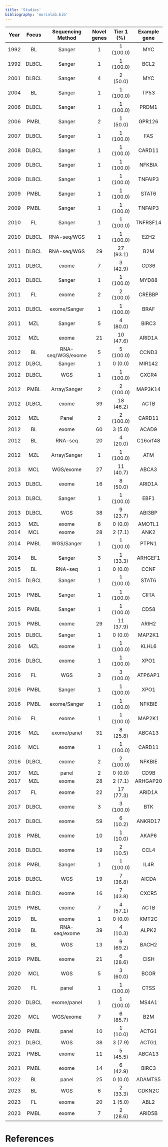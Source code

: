 ```yaml
---
title: 'Studies'
bibliography: 'morinlab.bib'
---
```


|Year|Focus|Sequencing Method|Novel genes| Tier 1 (%)|Example gene|Study|
|:-:|:-:|:-:|:-:|:-:|:-:|:-------:|
|1992|BL|Sanger|1|1 (100.0)|MYC|[@johnstonCmycHypermutationBurkitt1992](papers/johnstonCmycHypermutationBurkitt1992.md)|
|1992|DLBCL|Sanger|1|1 (100.0)|BCL2|[@tanakaFrequentIncidenceSomatic1992](papers/tanakaFrequentIncidenceSomatic1992.md)|
|2001|DLBCL|Sanger|4|2 (50.0)|MYC|[@pasqualucciHypermutationMultipleProtooncogenes2001a](papers/pasqualucciHypermutationMultipleProtooncogenes2001a.md)|
|2004|BL|Sanger|1|1 (100.0)|TP53|[@wildaInactivationARFMDM2p53Pathway2004](papers/wildaInactivationARFMDM2p53Pathway2004.md)|
|2006|DLBCL|Sanger|1|1 (100.0)|PRDM1|[@pasqualucciInactivationPRDM1BLIMP12006a](papers/pasqualucciInactivationPRDM1BLIMP12006a.md)|
|2006|PMBL|Sanger|2|1 (50.0)|GPR126|[@wenigerMutationsTumorSuppressor2006a](papers/wenigerMutationsTumorSuppressor2006a.md)|
|2007|DLBCL|Sanger|1|1 (100.0)|FAS|[@schollMutationsRegionFAS2007](papers/schollMutationsRegionFAS2007.md)|
|2008|DLBCL|Sanger|1|1 (100.0)|CARD11|[@lenzOncogenicCARD11Mutations2008](papers/lenzOncogenicCARD11Mutations2008.md)|
|2009|DLBCL|Sanger|1|1 (100.0)|NFKBIA|[@lakeMutationsNFKBIAEncoding2009](papers/lakeMutationsNFKBIAEncoding2009.md)|
|2009|DLBCL|Sanger|1|1 (100.0)|TNFAIP3|[@compagnoMutationsMultipleGenes2009a](papers/compagnoMutationsMultipleGenes2009a.md)|
|2009|PMBL|Sanger|1|1 (100.0)|STAT6|[@ritzRecurrentMutationsSTAT62009a](papers/ritzRecurrentMutationsSTAT62009a.md)|
|2009|PMBL|Sanger|1|1 (100.0)|TNFAIP3|[@schmitzTNFAIP3A20Tumor2009a](papers/schmitzTNFAIP3A20Tumor2009a.md)|
|2010|FL|Sanger|1|1 (100.0)|TNFRSF14|[@cheungAcquiredTNFRSF14Mutations2010a](papers/cheungAcquiredTNFRSF14Mutations2010a.md)|
|2010|DLBCL|RNA-seq/WGS|1|1 (100.0)|EZH2|[@morinSomaticMutationsAltering2010a](papers/morinSomaticMutationsAltering2010a.md)|
|2011|DLBCL|RNA-seq/WGS|29|27 (93.1)|B2M|[@morinFrequentMutationHistonemodifying2011](papers/morinFrequentMutationHistonemodifying2011.md)|
|2011|DLBCL|exome|7|3 (42.9)|CD36|[@pasqualucciAnalysisCodingGenome2011](papers/pasqualucciAnalysisCodingGenome2011.md)|
|2011|DLBCL|Sanger|1|1 (100.0)|MYD88|[@ngoOncogenicallyActiveMYD882011a](papers/ngoOncogenicallyActiveMYD882011a.md)|
|2011|FL|exome|2|2 (100.0)|CREBBP|[@pasqualucciInactivatingMutationsAcetyltransferase2011a](papers/pasqualucciInactivatingMutationsAcetyltransferase2011a.md)|
|2011|DLBCL|exome/Sanger|1|1 (100.0)|BRAF|[@tiacciBRAFMutationsHairycell2011a](papers/tiacciBRAFMutationsHairycell2011a.md)|
|2011|MZL|Sanger|5|4 (80.0)|BIRC3|[@rossiAlterationBIRC3Multiple2011a](papers/rossiAlterationBIRC3Multiple2011a.md)|
|2012|MZL|exome|21|10 (47.6)|ARID1A|[@rossiCodingGenomeSplenic2012c](papers/rossiCodingGenomeSplenic2012c.md)|
|2012|BL|RNA-seq/WGS/exome|5|5 (100.0)|CCND3|[@richterRecurrentMutationID32012a](papers/richterRecurrentMutationID32012a.md)|
|2012|DLBCL|Sanger|1|0 (0.0)|MIR142|[@kwanhianMicroRNA142Mutated202012b](papers/kwanhianMicroRNA142Mutated202012b.md)|
|2012|DLBCL|WGS|1|1 (100.0)|CXCR4|[@khodabakhshiRecurrentTargetsAberrant2012](papers/khodabakhshiRecurrentTargetsAberrant2012.md)|
|2012|PMBL|Array/Sanger|2|2 (100.0)|MAP3K14|[@ottoGeneticLesionsTRAF32012a](papers/ottoGeneticLesionsTRAF32012a.md)|
|2012|DLBCL|exome|39|18 (46.2)|ACTB|[@lohrDiscoveryPrioritizationSomatic2012a](papers/lohrDiscoveryPrioritizationSomatic2012a.md)|
|2012|MZL|Panel|2|2 (100.0)|CARD11|[@yanBCRTLRSignaling2012a](papers/yanBCRTLRSignaling2012a.md)|
|2012|BL|exome|60|3 (5.0)|ACAD9|[@loveGeneticLandscapeMutations2012](papers/loveGeneticLandscapeMutations2012.md)|
|2012|BL|RNA-seq|20|4 (20.0)|C16orf48|[@schmitzBurkittLymphomaPathogenesis2012](papers/schmitzBurkittLymphomaPathogenesis2012.md)|
|2012|MZL|Array/Sanger|1|1 (100.0)|ATM|[@braggioGenomicAnalysisMarginal2012](papers/braggioGenomicAnalysisMarginal2012.md)|
|2013|MCL|WGS/exome|27|11 (40.7)|ABCA3|[@beaLandscapeSomaticMutations2013](papers/beaLandscapeSomaticMutations2013.md)|
|2013|DLBCL|exome|16|8 (50.0)|ARID1A|[@zhangGeneticHeterogeneityDiffuse2013](papers/zhangGeneticHeterogeneityDiffuse2013.md)|
|2013|DLBCL|Sanger|1|1 (100.0)|EBF1|[@bohleRoleEarlyBcell2013](papers/bohleRoleEarlyBcell2013.md)|
|2013|DLBCL|WGS|38|9 (23.7)|ABI3BP|[@morinMutationalStructuralAnalysis2013](papers/morinMutationalStructuralAnalysis2013.md)|
|2013|MZL|exome|8|0 (0.0)|AMOTL1|[@parryWholeExomeSequencing2013](papers/parryWholeExomeSequencing2013.md)|
|2014|MCL|exome|28|2 (7.1)|ANK2|[@zhangGenomicLandscapeMantle2014](papers/zhangGenomicLandscapeMantle2014.md)|
|2014|PMBL|WGS/Sanger|1|1 (100.0)|PTPN1|[@gunawardanaRecurrentSomaticMutations2014c](papers/gunawardanaRecurrentSomaticMutations2014c.md)|
|2014|BL|Sanger|3|1 (33.3)|ARHGEF1|[@muppidiLossSignalingGa132014b](papers/muppidiLossSignalingGa132014b.md)|
|2015|BL|RNA-seq|1|0 (0.0)|CCNF|[@abateDistinctViralMutational2015a](papers/abateDistinctViralMutational2015a.md)|
|2015|DLBCL|Sanger|1|1 (100.0)|STAT6|[@yildizActivatingSTAT6Mutations2015c](papers/yildizActivatingSTAT6Mutations2015c.md)|
|2015|PMBL|Sanger|1|1 (100.0)|CIITA|[@mottokGenomicAlterationsCIITA2015b](papers/mottokGenomicAlterationsCIITA2015b.md)|
|2015|PMBL|Sanger|1|1 (100.0)|CD58|[@schneiderAlterationsCD58Gene2015a](papers/schneiderAlterationsCD58Gene2015a.md)|
|2015|PMBL|exome|29|11 (37.9)|ARIH2|[@reichelFlowSortingExome2015a](papers/reichelFlowSortingExome2015a.md)|
|2015|DLBCL|Sanger|1|0 (0.0)|MAP2K1|[@shinBRAFV600EMAP2K12015](papers/shinBRAFV600EMAP2K12015.md)|
|2016|MZL|exome|1|1 (100.0)|KLHL6|[@ganapathiGeneticLandscapeDural2016](papers/ganapathiGeneticLandscapeDural2016.md)|
|2016|DLBCL|exome|1|1 (100.0)|XPO1|[@mareschalWholeExomeSequencing2016](papers/mareschalWholeExomeSequencing2016.md)|
|2016|FL|WGS|3|3 (100.0)|ATP6AP1|[@okosunRecurrentMTORC1activatingRRAGC2016a](papers/okosunRecurrentMTORC1activatingRRAGC2016a.md)|
|2016|PMBL|Sanger|1|1 (100.0)|XPO1|[@jardinRecurrentMutationsExportin2016a](papers/jardinRecurrentMutationsExportin2016a.md)|
|2016|PMBL|exome/Sanger|1|1 (100.0)|NFKBIE|[@mansouriFrequentNFKBIEDeletions2016](papers/mansouriFrequentNFKBIEDeletions2016.md)|
|2016|FL|exome|1|1 (100.0)|MAP2K1|[@louissaintPediatrictypeNodalFollicular2016a](papers/louissaintPediatrictypeNodalFollicular2016a.md)|
|2016|MZL|exome/panel|31|8 (25.8)|ABCA13|[@spinaGeneticsNodalMarginal2016b](papers/spinaGeneticsNodalMarginal2016b.md)|
|2016|MCL|exome|1|1 (100.0)|CARD11|[@wuGeneticHeterogeneityPrimary2016](papers/wuGeneticHeterogeneityPrimary2016.md)|
|2016|DLBCL|exome|2|2 (100.0)|NFKBIE|[@morinGeneticLandscapesRelapsed2016](papers/morinGeneticLandscapesRelapsed2016.md)|
|2017|MZL|panel|2|0 (0.0)|CD9B|[@vandenbrandRecurrentMutationsGenes2017](papers/vandenbrandRecurrentMutationsGenes2017.md)|
|2017|MZL|exome|28|2 (7.1)|ARHGAP20|[@jalladesExomeSequencingIdentifies2017](papers/jalladesExomeSequencingIdentifies2017.md)|
|2017|FL|exome|22|17 (77.3)|ARID1A|[@krysiakRecurrentSomaticMutations2017b](papers/krysiakRecurrentSomaticMutations2017b.md)|
|2017|DLBCL|exome|3|3 (100.0)|BTK|[@albuquerqueEnhancingKnowledgeDiscovery2017a](papers/albuquerqueEnhancingKnowledgeDiscovery2017a.md)|
|2017|DLBCL|exome|59|6 (10.2)|ANKRD17|[@reddyGeneticFunctionalDrivers2017](papers/reddyGeneticFunctionalDrivers2017.md)|
|2018|PMBL|exome|10|1 (10.0)|AKAP6|[@tiacciPervasiveMutationsJAKSTAT2018b](papers/tiacciPervasiveMutationsJAKSTAT2018b.md)|
|2018|DLBCL|exome|19|2 (10.5)|CCL4|[@chapuyMolecularSubtypesDiffuse2018b](papers/chapuyMolecularSubtypesDiffuse2018b.md)|
|2018|PMBL|Sanger|1|1 (100.0)|IL4R|[@viganoSomaticIL4RMutations2018b](papers/viganoSomaticIL4RMutations2018b.md)|
|2018|DLBCL|WGS|19|7 (36.8)|AICDA|[@arthurGenomewideDiscoverySomatic2018](papers/arthurGenomewideDiscoverySomatic2018.md)|
|2018|DLBCL|exome|16|7 (43.8)|CXCR5|[@schmitzGeneticsPathogenesisDiffuse2018a](papers/schmitzGeneticsPathogenesisDiffuse2018a.md)|
|2019|PMBL|exome|7|4 (57.1)|ACTB|[@wienandGenomicAnalysesFlowsorted2019b](papers/wienandGenomicAnalysesFlowsorted2019b.md)|
|2019|BL|exome|1|0 (0.0)|KMT2C|[@zhouSporadicEndemicBurkitt2019](papers/zhouSporadicEndemicBurkitt2019.md)|
|2019|BL|RNA-seq/exome|39|4 (10.3)|ALPK2|[@paneaWholeGenomeLandscape2019](papers/paneaWholeGenomeLandscape2019.md)|
|2019|BL|WGS|13|9 (69.2)|BACH2|[@grandeGenomewideDiscoverySomatic2019](papers/grandeGenomewideDiscoverySomatic2019.md)|
|2019|PMBL|exome|21|6 (28.6)|CISH|[@mottokIntegrativeGenomicAnalysis2019b](papers/mottokIntegrativeGenomicAnalysis2019b.md)|
|2020|MCL|WGS|5|3 (60.0)|BCOR|[@nadeuGenomicEpigenomicInsights2020b](papers/nadeuGenomicEpigenomicInsights2020b.md)|
|2020|FL|panel|1|1 (100.0)|CTSS|[@barariaCathepsinAlterationsInduce2020c](papers/barariaCathepsinAlterationsInduce2020c.md)|
|2020|DLBCL|exome/panel|1|1 (100.0)|MS4A1|[@rushtonGeneticEvolutionaryPatterns2020](papers/rushtonGeneticEvolutionaryPatterns2020.md)|
|2020|MCL|WGS/exome|7|6 (85.7)|B2M|[@pararajalingamCodingNoncodingDrivers2020](papers/pararajalingamCodingNoncodingDrivers2020.md)|
|2020|PMBL|panel|10|1 (10.0)|ACTG1|[@deschGenotypingCirculatingTumor2020](papers/deschGenotypingCirculatingTumor2020.md)|
|2021|DLBCL|WGS|38|3 (7.9)|ACTG1|[@hubschmannMutationalMechanismsShaping2021b](papers/hubschmannMutationalMechanismsShaping2021b.md)|
|2021|PMBL|exome|11|5 (45.5)|ABCA13|[@sarkozyMutationalLandscapeGray2021a](papers/sarkozyMutationalLandscapeGray2021a.md)|
|2021|PMBL|exome|14|6 (42.9)|BIRC3|[@dunsCharacterizationDLBCLPMBL2021b](papers/dunsCharacterizationDLBCLPMBL2021b.md)|
|2022|BL|panel|25|0 (0.0)|ADAMTS5|[@burkhardtClinicalRelevanceMolecular2022b](papers/burkhardtClinicalRelevanceMolecular2022b.md)|
|2023|BL|WGS|6|2 (33.3)|CDKN2C|[@thomasGeneticSubgroupsInform2023](papers/thomasGeneticSubgroupsInform2023.md)|
|2023|FL|exome|20|1 (5.0)|ABL2|[@russler-germainMutationsAssociatedProgression2023b](papers/russler-germainMutationsAssociatedProgression2023b.md)|
|2023|PMBL|exome|7|2 (28.6)|ARID5B|[@gomezUltraDeepSequencingReveals2023](papers/gomezUltraDeepSequencingReveals2023.md)|

# References

